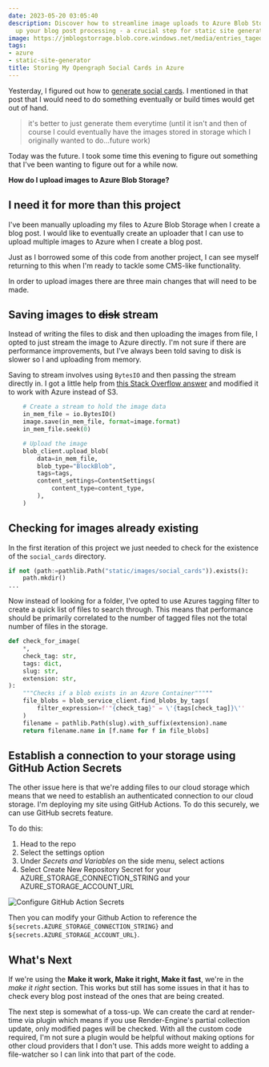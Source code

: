 ```yaml
---
date: 2023-05-20 03:05:40
description: Discover how to streamline image uploads to Azure Blob Storage and speed
  up your blog post processing - a crucial step for static site generators.
image: https://jmblogstorrage.blob.core.windows.net/media/entries_taged_social_cards.png
tags:
- azure
- static-site-generator
title: Storing My Opengraph Social Cards in Azure
---
```


Yesterday, I figured out how to [generate social cards](adding-social-cards-to-my-static-site.html). I mentioned in that post that I would need to do something eventually or build times would get out of hand.

> it's better to just generate them everytime (until it isn't and then of course I could eventually have the images stored in storage which I originally wanted to do...future work)

Today was the future. I took some time this evening to figure out something that I've been wanting to figure out for a while now.

**How do I upload images to Azure Blob Storage?**

## I need it for more than this project

I've been manually uploading my files to Azure Blob Storage when I create a blog post. I would like to eventually create an uploader that I can use to upload multiple images to Azure when I create a blog post.

Just as I borrowed some of this code from another project, I can see myself returning to this when I'm ready to tackle some CMS-like functionality.

In order to upload images there are three main changes that will need to be made.

## Saving images to <strike>disk</strike> stream

Instead of writing the files to disk and then uploading the images from file, I opted to just stream the image to Azure directly. I'm not sure if there are performance improvements, but I've always been told saving to disk is slower so I and uploading from memory.

Saving to stream involves using `BytesIO` and then passing the stream directly in. I got a little help from [this Stack Overflow answer](https://stackoverflow.com/a/56241877) and modified it to work with Azure instead of S3.

```python
    # Create a stream to hold the image data
    in_mem_file = io.BytesIO()
    image.save(in_mem_file, format=image.format)
    in_mem_file.seek(0)

    # Upload the image
    blob_client.upload_blob(
        data=in_mem_file,
        blob_type="BlockBlob",
        tags=tags,
        content_settings=ContentSettings(
            content_type=content_type,
        ),
    )
```

## Checking for images already existing

In the first iteration of this project we just needed to check for the existence of the `social_cards` directory.

```python
if not (path:=pathlib.Path("static/images/social_cards")).exists():
    path.mkdir()
...
```

Now instead of looking for a folder, I've opted to use Azures tagging filter to create a quick list of files to search through. This means that performance should be primarily correlated to the number of tagged files not the total number of files in the storage.

```python
def check_for_image(
    *,
    check_tag: str,
    tags: dict,
    slug: str,
    extension: str,
):
    """Checks if a blob exists in an Azure Container"""""
    file_blobs = blob_service_client.find_blobs_by_tags(
        filter_expression=f'"{check_tag}" = \'{tags[check_tag]}\''
    )
    filename = pathlib.Path(slug).with_suffix(extension).name
    return filename.name in [f.name for f in file_blobs]
```

## Establish a connection to your storage using GitHub Action Secrets

The other issue here is that we're adding files to our cloud storage which means that we need to establish an authenticated connection to our cloud storage.
I'm deploying my site using GitHub Actions. To do this securely, we can use GitHub secrets feature.

To do this:
1. Head to the repo
2. Select the settings option
3. Under _Secrets and Variables_ on the side menu, select actions
4. Select Create New Repository Secret for your AZURE_STORAGE_CONNECTION_STRING and your AZURE_STORAGE_ACCOUNT_URL

![Configure GitHub Action Secrets](https://jmblogstorrage.blob.core.windows.net/media/Add%20Github%20Actions%20Secrets.png)

Then you can modify your Github Action to reference the `${secrets.AZURE_STORAGE_CONNECTION_STRING}` and `${secrets.AZURE_STORAGE_ACCOUNT_URL}`.

## What's Next

If we're using the **Make it work, Make it right, Make it fast**, we're in the _make it right_ section. This works but still has some issues in that it has to check every blog post instead of the ones that are being created.

The next step is somewhat of a toss-up. We can create the card at render-time via plugin which means if you use Render-Engine's partial collection update, only modified pages will be checked. With all the custom code required, I'm not sure a plugin would be helpful without making options for other cloud providers that I don't use. This adds more weight to adding a file-watcher so I can link into that part of the code.
